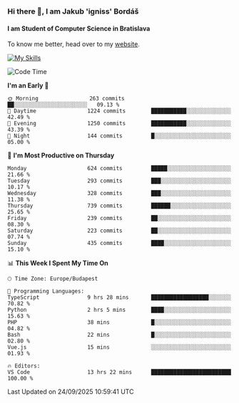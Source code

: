 ### Hi there 👋, I am Jakub 'igniss' Bordáš

#### I am Student of Computer Science in Bratislava
To know me better, head over to my [website](https://bordas.sk).

[![My Skills](https://skillicons.dev/icons?i=js,typescript,html,css,figma,svelte,vue,next,postgresql,nest,express,nodejs)](https://bordas.sk)


<!--START_SECTION:waka-->
![Code Time](http://img.shields.io/badge/Code%20Time-2%2C141%20hrs%2022%20mins-blue)

**I'm an Early 🐤** 

```text
🌞 Morning                263 commits         ██░░░░░░░░░░░░░░░░░░░░░░░   09.13 % 
🌆 Daytime                1224 commits        ███████████░░░░░░░░░░░░░░   42.49 % 
🌃 Evening                1250 commits        ███████████░░░░░░░░░░░░░░   43.39 % 
🌙 Night                  144 commits         █░░░░░░░░░░░░░░░░░░░░░░░░   05.00 % 
```
📅 **I'm Most Productive on Thursday** 

```text
Monday                   624 commits         █████░░░░░░░░░░░░░░░░░░░░   21.66 % 
Tuesday                  293 commits         ███░░░░░░░░░░░░░░░░░░░░░░   10.17 % 
Wednesday                328 commits         ███░░░░░░░░░░░░░░░░░░░░░░   11.38 % 
Thursday                 739 commits         ██████░░░░░░░░░░░░░░░░░░░   25.65 % 
Friday                   239 commits         ██░░░░░░░░░░░░░░░░░░░░░░░   08.30 % 
Saturday                 223 commits         ██░░░░░░░░░░░░░░░░░░░░░░░   07.74 % 
Sunday                   435 commits         ████░░░░░░░░░░░░░░░░░░░░░   15.10 % 
```


📊 **This Week I Spent My Time On** 

```text
🕑︎ Time Zone: Europe/Budapest

💬 Programming Languages: 
TypeScript               9 hrs 28 mins       ██████████████████░░░░░░░   70.82 % 
Python                   2 hrs 5 mins        ████░░░░░░░░░░░░░░░░░░░░░   15.63 % 
PHP                      38 mins             █░░░░░░░░░░░░░░░░░░░░░░░░   04.82 % 
Bash                     22 mins             █░░░░░░░░░░░░░░░░░░░░░░░░   02.80 % 
Vue.js                   15 mins             ░░░░░░░░░░░░░░░░░░░░░░░░░   01.93 % 

🔥 Editors: 
VS Code                  13 hrs 22 mins      █████████████████████████   100.00 % 
```


 Last Updated on 24/09/2025 10:59:41 UTC
<!--END_SECTION:waka-->
